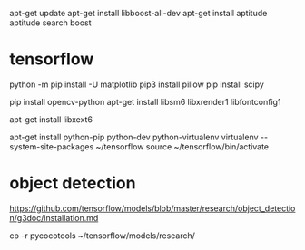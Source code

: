 apt-get update
apt-get install libboost-all-dev
apt-get install aptitude
aptitude search boost

# tensorflow

python -m pip install -U matplotlib
pip3 install pillow
pip install scipy

pip install opencv-python
apt-get install libsm6 libxrender1 libfontconfig1

apt-get install libxext6

apt-get install python-pip python-dev python-virtualenv
virtualenv --system-site-packages ~/tensorflow
source ~/tensorflow/bin/activate

# object detection

https://github.com/tensorflow/models/blob/master/research/object_detection/g3doc/installation.md
<!-- apt-get install protobuf-compiler python-pil python-lxml
pip install jupyter
pip install matplotlib
wget https://github.com/google/protobuf/releases/download/v3.3.0/protoc-3.3.0-linux-x86_64.zip -->

cp -r pycocotools ~/tensorflow/models/research/
